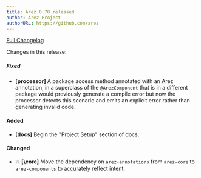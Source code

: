 ```yaml
---
title: Arez 0.78 released
author: Arez Project
authorURL: https://github.com/arez
---
```


[Full Changelog](https://github.com/arez/arez/compare/v0.77...v0.78)

Changes in this release:

##### Fixed
* **\[processor\]** A package access method annotated with an Arez annotation, in a superclass
  of the `@ArezComponent` that is in a different package would previously generate a compile error
  but now the processor detects this scenario and emits an explicit error rather than generating
  invalid code.

#### Added
* **\[docs\]** Begin the "Project Setup" section of docs.

#### Changed
* 💥 **\[\core\]** Move the dependency on `arez-annotations` from `arez-core` to `arez-components` to accurately
  reflect intent.
